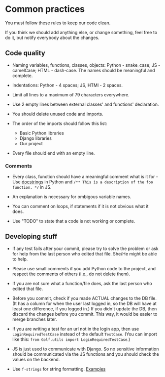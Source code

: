 # Common practices

You must follow these rules to keep our code clean.

If you think we should add anything else, or change something, feel free to do it, but notify everybody about the changes.

## Code quality

- Naming variables, functions, classes, objects: Python - snake_case; JS - camelCase; HTML - dash-case. The names should be meaningful and complete.

- Indentations: Python - 4 spaces; JS, HTMl - 2 spaces.

- Limit all lines to a maximum of 79 characters everywhere.

- Use 2 empty lines between external classes' and functions' declaration.

- You should delete unused code and imports.

- The order of the imports should follow this list:
  + Basic Python libraries
  + Django libraries
  + Our project

- Every file should end with an empty line.

### Comments

- Every class, function should have a meaningful comment what is it for - Use [docstrings](https://peps.python.org/pep-0008/#documentation-strings) in Python and ```/** This is a description of the foo function. */``` in JS.

- An explanation is necessary for ombigous variable names.

- You can comment on loops, if statements if it is not obvious what it does.

- Use "TODO" to state that a code is not working or complete.

## Developing stuff

- If any test fails after your commit, please try to solve the problem or ask for help from the last person who edited that file. She/He might be able to help.

- Please use small comments if you add Python code to the project, and respect the comments of others (i.e., do not delete them).

- If you are not sure what a function/file does, ask the last person who edited that file.

- Before you commit, check if you made ACTUAL changes to the DB file. (It has a column for when the user last logged in, so the DB will have at least one difference, if you logged in.) If you didn't update the DB, then discard the changes before you commit. This way, it would be easier to merge branches later.

- If you are writing a test for an url not in the login app, then use ```LoginRequiredTestCase``` instead of the default ```TestCase```. (You can import like this: ```from Golf.utils import LoginRequiredTestCase```.)

- JS is just used to communicate with Django. So no sensitive information should be communicated via the JS functions and you should check the values on the backend.

- Use ```f-strings``` for string formatting. [Examples](https://zetcode.com/python/fstring/)
